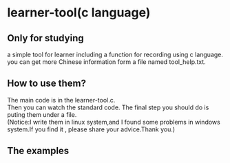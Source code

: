 # learner-tool(c language)
## Only for studying
a simple tool for learner including a function for recording using c language.<br>
you can get more Chinese information form a file named tool_help.txt.<br>

## How to use them?
The main code is in the learner-tool.c.<br>
Then you can watch the standard code. The final step you should do is puting them under a file.<br>
(Notice:I write them in linux system,and I found some problems in windows system.If you find it , please share your advice.Thank you.)
## The examples
